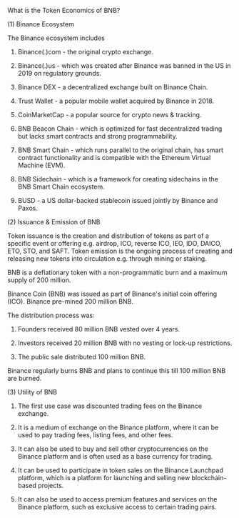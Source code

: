 What is the Token Economics of BNB?

(1) Binance Ecosystem

The Binance ecosystem includes

1. Binance(.)com - the original crypto exchange.

2. Binance(.)us - which was created after Binance was banned in the US in 2019 on regulatory grounds.

3. Binance DEX - a decentralized exchange built on Binance Chain.

4. Trust Wallet - a popular mobile wallet acquired by Binance in 2018.

5. CoinMarketCap - a popular source for crypto news & tracking.

6. BNB Beacon Chain - which is optimized for fast decentralized trading but lacks smart contracts and strong programmability.

7. BNB Smart Chain - which runs parallel to the original chain, has smart contract functionality and is compatible with the Ethereum Virtual Machine (EVM).

8. BNB Sidechain - which is a framework for creating sidechains in the BNB Smart Chain ecosystem.

9. BUSD - a US dollar-backed stablecoin issued jointly by Binance and Paxos.


 (2) Issuance & Emission of BNB

Token issuance is the creation and distribution of tokens as part of a specific event or offering e.g. airdrop, ICO, reverse ICO, IEO, IDO, DAICO, ETO, STO, and SAFT. 
Token emission is the ongoing process of creating and releasing new tokens into circulation e.g. through mining or staking.

BNB is a deflationary token with a non-programmatic burn and a maximum supply of 200 million.

Binance Coin (BNB) was issued as part of Binance's initial coin offering (ICO). Binance pre-mined 200 million BNB. 

The distribution process was:

1. Founders received 80 million BNB vested over 4 years.

2. Investors received 20 million BNB with no vesting or lock-up restrictions.

3. The public sale distributed 100 million BNB.

Binance regularly burns BNB and plans to continue this till 100 million BNB are burned.


 (3) Utility of BNB

1. The first use case was discounted trading fees on the Binance exchange.

2. It is a medium of exchange on the Binance platform, where it can be used to pay trading fees, listing fees, and other fees.

3. It can also be used to buy and sell other cryptocurrencies on the Binance platform and is often used as a base currency for trading.

4. It can be used to participate in token sales on the Binance Launchpad platform, which is a platform for launching and selling new blockchain-based projects.

5. It can also be used to access premium features and services on the Binance platform, such as exclusive access to certain trading pairs.
